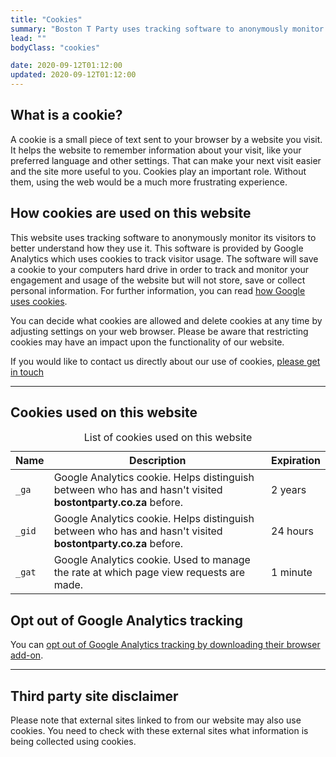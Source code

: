 ```yaml
---
title: "Cookies"
summary: "Boston T Party uses tracking software to anonymously monitor its visitors to better understand how they use it."
lead: ""
bodyClass: "cookies"

date: 2020-09-12T01:12:00
updated: 2020-09-12T01:12:00
---
```


## What is a cookie?

A cookie is a small piece of text sent to your browser by a website you visit. It helps the website to remember information about your visit, like your preferred language and other settings. That can make your next visit easier and the site more useful to you. Cookies play an important role. Without them, using the web would be a much more frustrating experience.

## How cookies are used on this website

This website uses tracking software to anonymously monitor its visitors to better understand how they use it. This software is provided by Google Analytics which uses cookies to track visitor usage. The software will save a cookie to your computers hard drive in order to track and monitor your engagement and usage of the website but will not store, save or collect personal information. For further information, you can read [how Google uses cookies][1].

You can decide what cookies are allowed and delete cookies at any time by adjusting settings on your web browser. Please be aware that restricting cookies may have an impact upon the functionality of our website.

If you would like to contact us directly about our use of cookies, [please get in touch][2]

---

## Cookies used on this website

<table class="[ table__cookies ]">
	<caption class="[ visually-hidden ]">List of cookies used on this website</caption>
	<thead>
		<tr>
			<th>Name</th>
			<th>Description</th>
			<th>Expiration</th>
		</tr>
	</thead>
	<tbody>
		<tr>
			<td>
				<code>_ga</code>
			</td>
			<td>Google Analytics cookie. Helps distinguish between who has and hasn't visited <strong>bostontparty.co.za</strong> before.</td>
			<td>2 years</td>
		</tr>
		<tr>
			<td>
				<code>_gid</code>
			</td>
			<td>Google Analytics cookie. Helps distinguish between who has and hasn't visited <strong>bostontparty.co.za</strong> before.</td>
			<td>24 hours</td>
		</tr>
		<tr>
			<td>
				<code>_gat</code>
			</td>
			<td>Google Analytics cookie. Used to manage the rate at which page view requests are made.</td>
			<td>1 minute</td>
		</tr>
	</tbody>
</table>

## Opt out of Google Analytics tracking

You can [opt out of Google Analytics tracking by downloading their browser add-on][3].

---

## Third party site disclaimer

Please note that external sites linked to from our website may also use cookies. You need to check with these external sites what information is being collected using cookies.

[1]: https://policies.google.com/technologies/cookies
[2]: /contact
[3]: https://tools.google.com/dlpage/gaoptout
